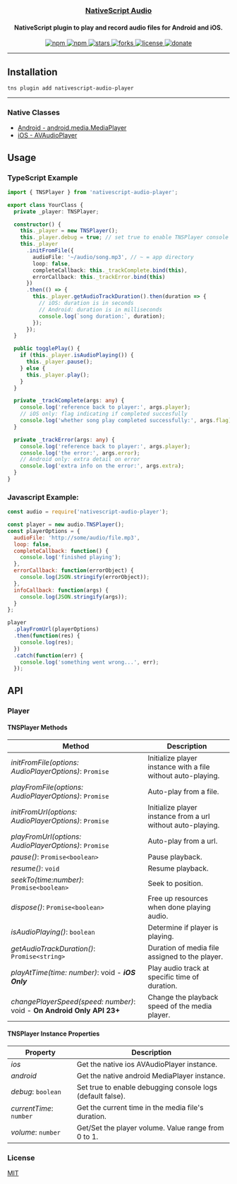 <a align="center" href="https://www.npmjs.com/package/nativescript-audio-player">
    <h3 align="center">NativeScript Audio</h3>
</a>
<h4 align="center">NativeScript plugin to play and record audio files for Android and iOS.</h4>

<p align="center">
    <a href="https://www.npmjs.com/package/nativescript-audio-player">
        <img src="https://img.shields.io/npm/v/nativescript-audio-player.svg" alt="npm">
    </a>
    <a href="https://www.npmjs.com/package/nativescript-audio-player">
        <img src="https://img.shields.io/npm/dt/nativescript-audio-player.svg?label=npm%20downloads" alt="npm">
    </a>
    <a href="https://github.com/adamdenoon/nativescript-audio-player/stargazers">
        <img src="https://img.shields.io/github/stars/adamdenoon/nativescript-audio-player.svg" alt="stars">
    </a>
     <a href="https://github.com/adamdenoon/nativescript-audio-player/network">
        <img src="https://img.shields.io/github/forks/adamdenoon/nativescript-audio-player.svg" alt="forks">
    </a>
    <a href="https://github.com/adamdenoon/nativescript-audio-player/blob/master/LICENSE.md">
        <img src="https://img.shields.io/github/license/nstudio/nativescript-audio-player.svg" alt="license">
    </a>
    <a href="https://paypal.me/adamdenoon">
        <img src="https://img.shields.io/badge/Donate-PayPal-green.svg" alt="donate">
    </a>
</p>

---

## Installation

`tns plugin add nativescript-audio-player`

---

### Native Classes

* [Android - android.media.MediaPlayer](http://developer.android.com/reference/android/media/MediaPlayer.html)
* [iOS - AVAudioPlayer](https://developer.apple.com/library/ios/documentation/AVFoundation/Reference/AVAudioPlayerClassReference/)

## Usage

### TypeScript Example

```typescript
import { TNSPlayer } from 'nativescript-audio-player';

export class YourClass {
  private _player: TNSPlayer;

  constructor() {
    this._player = new TNSPlayer();
    this._player.debug = true; // set true to enable TNSPlayer console logs for debugging.
    this._player
      .initFromFile({
        audioFile: '~/audio/song.mp3', // ~ = app directory
        loop: false,
        completeCallback: this._trackComplete.bind(this),
        errorCallback: this._trackError.bind(this)
      })
      .then(() => {
        this._player.getAudioTrackDuration().then(duration => {
          // iOS: duration is in seconds
          // Android: duration is in milliseconds
          console.log(`song duration:`, duration);
        });
      });
  }

  public togglePlay() {
    if (this._player.isAudioPlaying()) {
      this._player.pause();
    } else {
      this._player.play();
    }
  }

  private _trackComplete(args: any) {
    console.log('reference back to player:', args.player);
    // iOS only: flag indicating if completed succesfully
    console.log('whether song play completed successfully:', args.flag);
  }

  private _trackError(args: any) {
    console.log('reference back to player:', args.player);
    console.log('the error:', args.error);
    // Android only: extra detail on error
    console.log('extra info on the error:', args.extra);
  }
}
```

### Javascript Example:

```javascript
const audio = require('nativescript-audio-player');

const player = new audio.TNSPlayer();
const playerOptions = {
  audioFile: 'http://some/audio/file.mp3',
  loop: false,
  completeCallback: function() {
    console.log('finished playing');
  },
  errorCallback: function(errorObject) {
    console.log(JSON.stringify(errorObject));
  },
  infoCallback: function(args) {
    console.log(JSON.stringify(args));
  }
};

player
  .playFromUrl(playerOptions)
  .then(function(res) {
    console.log(res);
  })
  .catch(function(err) {
    console.log('something went wrong...', err);
  });
```

## API

### Player

#### TNSPlayer Methods

| Method                                                                 | Description                                                  |
| ---------------------------------------------------------------------- | ------------------------------------------------------------ |
| _initFromFile(options: AudioPlayerOptions)_: `Promise`                 | Initialize player instance with a file without auto-playing. |
| _playFromFile(options: AudioPlayerOptions)_: `Promise`                 | Auto-play from a file.                                       |
| _initFromUrl(options: AudioPlayerOptions)_: `Promise`                  | Initialize player instance from a url without auto-playing.  |
| _playFromUrl(options: AudioPlayerOptions)_: `Promise`                  | Auto-play from a url.                                        |
| _pause()_: `Promise<boolean>`                                          | Pause playback.                                              |
| _resume()_: `void`                                                     | Resume playback.                                             |
| _seekTo(time:number)_: `Promise<boolean>`                              | Seek to position.                                            |
| _dispose()_: `Promise<boolean>`                                        | Free up resources when done playing audio.                   |
| _isAudioPlaying()_: `boolean`                                          | Determine if player is playing.                              |
| _getAudioTrackDuration()_: `Promise<string>`                           | Duration of media file assigned to the player.               |
| _playAtTime(time: number)_: void - **_iOS Only_**                      | Play audio track at specific time of duration.               |
| _changePlayerSpeed(speed: number)_: void - **On Android Only API 23+** | Change the playback speed of the media player.               |

#### TNSPlayer Instance Properties

| Property                | Description                                                |
| ----------------------- | ---------------------------------------------------------- |
| _ios_                   | Get the native ios AVAudioPlayer instance.                 |
| _android_               | Get the native android MediaPlayer instance.               |
| _debug_: `boolean`      | Set true to enable debugging console logs (default false). |
| _currentTime_: `number` | Get the current time in the media file's duration.         |
| _volume_: `number`      | Get/Set the player volume. Value range from 0 to 1.        |

### License

[MIT](/LICENSE)
